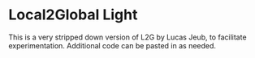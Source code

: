 # Local2Global Light

This is a very stripped down version of L2G by Lucas Jeub, to facilitate experimentation. Additional code can be pasted in as needed.
